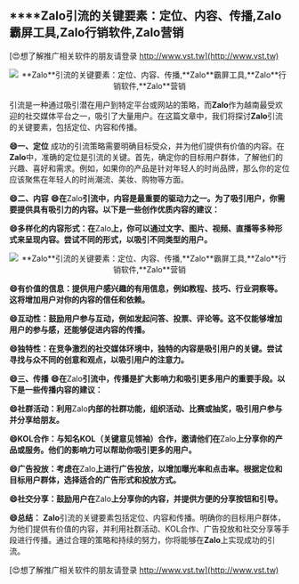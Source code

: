 ## ****Zalo**引流的关键要素：定位、内容、传播,**Zalo**霸屏工具,**Zalo**行销软件,**Zalo**营销**

[😍想了解推广相关软件的朋友请登录 http://www.vst.tw](http://www.vst.tw)

 <center><img src="https://vst.tw/MP4/tuiguang/png/5.png" alt="**Zalo**引流的关键要素：定位、内容、传播,**Zalo**霸屏工具,**Zalo**行销软件,**Zalo**营销"></center>

引流是一种通过吸引潜在用户到特定平台或网站的策略，而**Zalo**作为越南最受欢迎的社交媒体平台之一，吸引了大量用户。在这篇文章中，我们将探讨**Zalo**引流的关键要素，包括定位、内容和传播。

**😄一、定位**
成功的引流策略需要明确目标受众，并为他们提供有价值的内容。在**Zalo**中，准确的定位是引流的关键。首先，确定你的目标用户群体，了解他们的兴趣、喜好和需求。例如，如果你的产品是针对年轻人的时尚品牌，那么你的定位应该聚焦在年轻人的时尚潮流、美妆、购物等方面。

**😄二、内容**
**😄在**Zalo**引流中，内容是最重要的驱动力之一。为了吸引用户，你需要提供具有吸引力的内容。以下是一些创作优质内容的建议：**

**😄多样化的内容形式：在**Zalo**上，你可以通过文字、图片、视频、直播等多种形式来呈现内容。尝试不同的形式，以吸引不同类型的用户。**

 <center><img src="https://vst.tw/MP4/tuiguang/png/7.png" alt="**Zalo**引流的关键要素：定位、内容、传播,**Zalo**霸屏工具,**Zalo**行销软件,**Zalo**营销"></center>

**😄有价值的信息：提供用户感兴趣的有用信息，例如教程、技巧、行业洞察等。这将增加用户对你的内容的信任和依赖。**

**😄互动性：鼓励用户参与互动，例如发起问答、投票、评论等。这不仅能够增加用户的参与感，还能够促进内容的传播。**

**😄独特性：在竞争激烈的社交媒体环境中，独特的内容是吸引用户的关键。尝试寻找与众不同的创意和观点，以吸引用户的注意力。**

**😄三、传播**
**😄在**Zalo**引流中，传播是扩大影响力和吸引更多用户的重要手段。以下是一些传播内容的建议：**

**😄社群活动：利用**Zalo**内部的社群功能，组织活动、比赛或抽奖，吸引用户参与并分享给朋友。**

**😄KOL合作：与知名KOL（关键意见领袖）合作，邀请他们在**Zalo**上分享你的产品或服务。他们的影响力可以帮助你吸引更多的用户。**

**😄广告投放：考虑在**Zalo**上进行广告投放，以增加曝光率和点击率。根据定位和目标用户群体，选择适合的广告形式和投放方式。**

**😄社交分享：鼓励用户在**Zalo**上分享你的内容，并提供方便的分享按钮和引导。**

**😄总结：**
**Zalo**引流的关键要素包括定位、内容和传播。明确你的目标用户群体，为他们提供有价值的内容，并利用社群活动、KOL合作、广告投放和社交分享等手段进行传播。通过合理的策略和持续的努力，你将能够在**Zalo**上实现成功的引流。

[😍想了解推广相关软件的朋友请登录 http://www.vst.tw](http://www.vst.tw)



